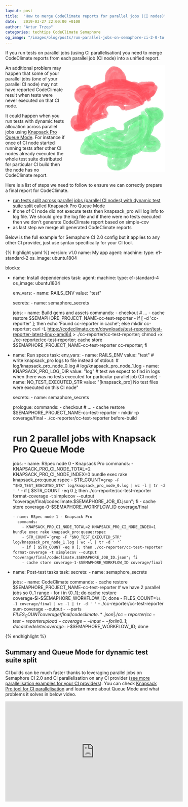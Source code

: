 ```yaml
---
layout: post
title:  "How to merge CodeClimate reports for parallel jobs (CI nodes)"
date:   2019-03-27 22:00:00 +0100
author: "Artur Trzop"
categories: techtips CodeClimate Semaphore
og_image: "/images/blog/posts/run-parallel-jobs-on-semaphore-ci-2-0-to-get-faster-ci-build-time/semaphore-ci-logo.png"
---
```


If you run tests on parallel jobs (using CI parallelisation) you need to merge CodeClimate reports from each parallel job (CI node) into a unified report.

<img src="/images/blog/posts/run-parallel-jobs-on-semaphore-ci-2-0-to-get-faster-ci-build-time/semaphore-ci-logo.png" style="width:300px;margin-left: 15px;float:right;" />

An additional problem may happen that some of your parallel jobs (one of your parallel CI node) may not have reported CodeClimate result when tests were never executed on that CI node.

It could happen when you run tests with dynamic tests allocation across parallel jobs using <a href="https://knapsackpro.com?utm_source=docs_knapsackpro&utm_medium=blog&utm_campaign=how-to-merge-codeclimate-reports-for-parallel-jobs-ci-nodes">Knapsack Pro Queue Mode</a>. For instance if once of CI node started running tests after other CI nodes already executed the whole test suite distributed for particular CI build then the node has no CodeClimate report.

Here is a list of steps we need to follow to ensure we can correctly prepare a final report for CodeClimate.

* <a href="/2019/run-parallel-jobs-on-semaphore-ci-2-0-to-get-faster-ci-build-time">run tests split across parallel jobs (parallel CI nodes) with dynamic test suite split</a> called Knapsack Pro Queue Mode
* if one of CI node did not execute tests then knapsack_pro will log info to log file. We should grep the log file and if there were no tests executed then we don't generate CodeClimate report based on simple-cov
* as last step we merge all generated CodeClimate reports

Below is the full example for Semaphore CI 2.0 config but it applies to any other CI provider, just use syntax specifically for your CI tool.

{% highlight yaml %}
version: v1.0
name: My app
agent:
  machine:
    type: e1-standard-2
    os_image: ubuntu1804

blocks:
  - name: Install dependencies
    task:
      agent:
        machine:
          type: e1-standard-4
          os_image: ubuntu1804

      env_vars:
        - name: RAILS_ENV
          value: "test"

      secrets:
        - name: semaphore_secrets

      jobs:
        - name: Build gems and assets
          commands:
            - checkout
            # ...
            - cache restore $SEMAPHORE_PROJECT_NAME-cc-test-reporter
            - if [ -d 'cc-reporter' ]; then
              echo 'Found cc-reporter in cache';
              else
              mkdir cc-reporter;
              curl -L https://codeclimate.com/downloads/test-reporter/test-reporter-latest-linux-amd64 > ./cc-reporter/cc-test-reporter;
              chmod +x ./cc-reporter/cc-test-reporter;
              cache store $SEMAPHORE_PROJECT_NAME-cc-test-reporter cc-reporter;
              fi

  - name: Run specs
    task:
      env_vars:
        - name: RAILS_ENV
          value: "test"
        # write knapsack_pro logs to file instead of stdout:
        # log/knapsack_pro_node_0.log
        # log/knapsack_pro_node_1.log
        - name: KNAPSACK_PRO_LOG_DIR
          value: "log"
        # text we expect to find in logs when there was no tests executed for particular parallel job (CI node)
        - name: NO_TEST_EXECUTED_STR
          value: "[knapsack_pro] No test files were executed on this CI node"

      secrets:
        - name: semaphore_secrets

      prologue:
        commands:
          - checkout
          # ...
          - cache restore $SEMAPHORE_PROJECT_NAME-cc-test-reporter
          - mkdir -p coverage/final
          - ./cc-reporter/cc-test-reporter before-build

      # run 2 parallel jobs with Knapsack Pro Queue Mode
      jobs:
        - name: RSpec node 0 - Knapsack Pro
          commands:
            - KNAPSACK_PRO_CI_NODE_TOTAL=2 KNAPSACK_PRO_CI_NODE_INDEX=0 bundle exec rake knapsack_pro:queue:rspec
            - STR_COUNT=`grep -F "$NO_TEST_EXECUTED_STR" log/knapsack_pro_node_0.log | wc -l | tr -d ' '`
            - if [ $STR_COUNT -eq 0 ]; then ./cc-reporter/cc-test-reporter format-coverage -t simplecov --output "coverage/final/codeclimate.$SEMAPHORE_JOB_ID.json"; fi
            - cache store coverage-0-$SEMAPHORE_WORKFLOW_ID coverage/final

        - name: RSpec node 1 - Knapsack Pro
          commands:
            - KNAPSACK_PRO_CI_NODE_TOTAL=2 KNAPSACK_PRO_CI_NODE_INDEX=1 bundle exec rake knapsack_pro:queue:rspec
            - STR_COUNT=`grep -F "$NO_TEST_EXECUTED_STR" log/knapsack_pro_node_1.log | wc -l | tr -d ' '`
            - if [ $STR_COUNT -eq 0 ]; then ./cc-reporter/cc-test-reporter format-coverage -t simplecov --output "coverage/final/codeclimate.$SEMAPHORE_JOB_ID.json"; fi
            - cache store coverage-1-$SEMAPHORE_WORKFLOW_ID coverage/final

  - name: Post-test tasks
    task:
      secrets:
        - name: semaphore_secrets

      jobs:
        - name: CodeClimate
          commands:
            - cache restore $SEMAPHORE_PROJECT_NAME-cc-test-reporter
            # we have 2 parallel jobs so 0..1 range
            - for i in {0..1}; do cache restore coverage-$i-$SEMAPHORE_WORKFLOW_ID; done
            - FILES_COUNT=`ls -1 coverage/final | wc -l | tr -d ' '`
            - ./cc-reporter/cc-test-reporter sum-coverage --output - --parts $FILES_COUNT coverage/final/codeclimate.*.json | ./cc-reporter/cc-test-reporter upload-coverage --input -
            - for i in {0..1}; do cache delete coverage-$i-$SEMAPHORE_WORKFLOW_ID; done

{% endhighlight %}

## Summary and Queue Mode for dynamic test suite split

CI builds can be much faster thanks to leveraging parallel jobs on Semaphore CI 2.0 and CI parallelisation on any CI provider (<a href="/">see more parallelisation examples for your CI providers</a>). You can check <a href="https://knapsackpro.com?utm_source=docs_knapsackpro&utm_medium=blog&utm_campaign=how-to-merge-codeclimate-reports-for-parallel-jobs-ci-nodes">Knapsack Pro tool for CI parallelisation</a> and learn more about Queue Mode and what problems it solves in below video.

<iframe width="560" height="315" src="https://www.youtube.com/embed/hUEB1XDKEFY" frameborder="0" allow="accelerometer; autoplay; encrypted-media; gyroscope; picture-in-picture" allowfullscreen></iframe>
